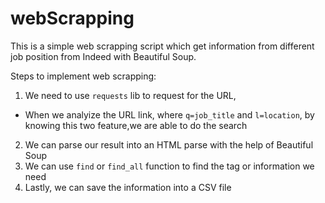 # webScrapping

This is a simple web scrapping script which get information from different job position from Indeed with Beautiful Soup. 

Steps to implement web scrapping: 
1. We need to use `requests` lib to request for the URL, 
  * When we analyize the URL link, where `q=job_title` and `l=location`, by knowing this two feature,we are able to do the search
2. We can parse our result into an HTML parse with the help of Beautiful Soup 
3. We can use `find` or `find_all` function to find the tag or information we need 
4. Lastly, we can save the information into a CSV file 


 
